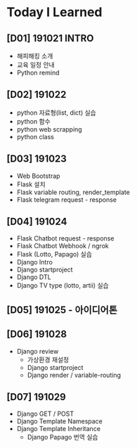 # Today I Learned

## [D01] 191021 INTRO
- 해피해킹 소개
- 교육 일정 안내
- Python remind

## [D02] 191022

- python 자료형(list, dict) 실습
- python 함수
- python web scrapping
- python class



## [D03] 191023

- Web Bootstrap
- Flask 설치
- Flask variable routing, render_template
- Flask telegram request - response



## [D04] 191024

- Flask Chatbot request - response
- Flask Chatbot Webhook / ngrok
- Flask (Lotto, Papago) 실습
- Django Intro
- Django startproject
- Django DTL
- Django TV type (lotto, artii) 실습



## [D05] 191025 - 아이디어톤

## [D06] 191028

- Django review
  - 가상환경 재설정
  - Django startproject
  - Django render / variable-routing



## [D07] 191029

- Django GET / POST
- Django Template Namespace
- Django Template Inheritance
  - Django Papago 번역 실습